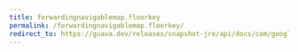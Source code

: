```yaml
---
title: forwardingnavigablemap.floorkey
permalink: /forwardingnavigablemap.floorkey/
redirect_to: https://guava.dev/releases/snapshot-jre/api/docs/com/google/common/collect/ForwardingNavigableMap.html#floorKey-K-
---
```

